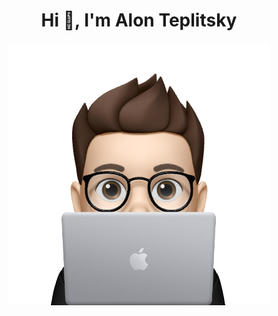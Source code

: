<!--

### Hi there 👋

**0xAlon/0xAlon** is a ✨ _special_ ✨ repository because its `README.md` (this file) appears on your GitHub profile.

Here are some ideas to get you started:

- 🔭 I’m currently working on ...
- 🌱 I’m currently learning ...
- 👯 I’m looking to collaborate on ...
- 🤔 I’m looking for help with ...
- 💬 Ask me about ...
- 📫 How to reach me: ...
- 😄 Pronouns: ...
- ⚡ Fun fact: ...
-->


<h1 align="center">Hi 👋, I'm Alon Teplitsky</h1>

<p align="center"><img src="https://github.com/0xAlon/0xAlon/blob/main/avatar.png?raw=true" width="420" height="420" alt=""/></p>
